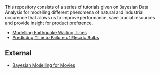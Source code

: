 This repository consists of a series of tutorials given on Bayesian Data Analysis for modelling different phenomena of natural and industrial occurence that allows us to improve performance, save crucial resources and provide insight for product preference. 

* [Modelling Earthquake Waiting Times](http://rpubs.com/army_aviator/370794)
* [Predicting Time to Failure of Electric Bulbs](http://rpubs.com/army_aviator/370894/)


## External 
- [Bayesian Modelling for Movies](https://rpubs.com/Khaltar/336217)

